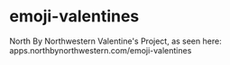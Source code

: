 # emoji-valentines

North By Northwestern Valentine's Project, as seen here: apps.northbynorthwestern.com/emoji-valentines
